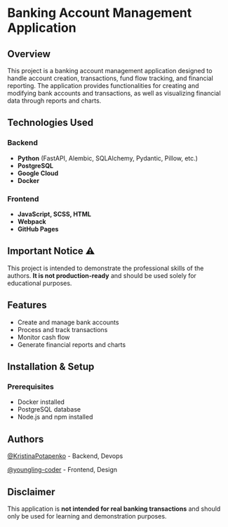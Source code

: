 # Banking Account Management Application

## Overview
This project is a banking account management application designed to handle account creation, transactions, fund flow tracking, and financial reporting. The application provides functionalities for creating and modifying bank accounts and transactions, as well as visualizing financial data through reports and charts.

## Technologies Used

### Backend
- **Python** (FastAPI, Alembic, SQLAlchemy, Pydantic, Pillow, etc.)
- **PostgreSQL**
- **Google Cloud**
- **Docker**

### Frontend
- **JavaScript, SCSS, HTML**
- **Webpack**
- **GitHub Pages**

## Important Notice ⚠️
This project is intended to demonstrate the professional skills of the authors. **It is not production-ready** and should be used solely for educational purposes.

## Features
- Create and manage bank accounts
- Process and track transactions
- Monitor cash flow
- Generate financial reports and charts

## Installation & Setup
### Prerequisites
- Docker installed
- PostgreSQL database
- Node.js and npm installed

## Authors
[@KristinaPotapenko](https://github.com/KristinaPotapenko) - Backend, Devops

[@youngling-coder](https://github.com/youngling-coder) - Frontend, Design

## Disclaimer
This application is **not intended for real banking transactions** and should only be used for learning and demonstration purposes.


